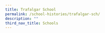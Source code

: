 ```yaml
---
title: Trafalgar School
permalink: /school-histories/trafalgar-sch/
description: ""
third_nav_title: Schools
---
```



